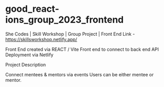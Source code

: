 # good_react-ions_group_2023_frontend

She Codes | Skill Workshop | Group Project | Front End
Link - https://skillsworkshop.netlify.app/

Front End created via REACT / Vite 
Front end to connect to back end API
Deployment via Netlify

Project Description 

Connect mentees & mentors via events 
Users can be either mentee or mentor. 

